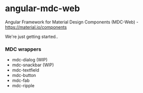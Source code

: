 # angular-mdc-web
Angular Framework for Material Design Components (MDC-Web) - https://material.io/components

We're just getting started..

### MDC wrappers
* mdc-dialog (WIP)
* mdc-snackbar (WIP)
* mdc-textfield
* mdc-button
* mdc-fab
* mdc-ripple
